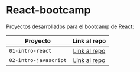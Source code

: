 # React-bootcamp 

Proyectos desarrollados para el bootcamp de React:

| Proyecto | Link al repo |
| ------------- |:----------:|
|`01-intro-react`|[Link al repo](https://github.com/AntonioRValdivia/01-React-intro)|
|`02-intro-javascript`|[Link al repo](https://github.com/AntonioRValdivia/02-JavaScript-Review)|
